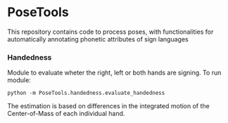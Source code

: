 # PoseTools

This repository contains code to process poses, with functionalities for automatically annotating phonetic attributes of sign languages


### Handedness 
Module to evaluate wheter the right, left or both hands are signing. To run module:

``` Evaluate Handedness
python -m PoseTools.handedness.evaluate_handedness
```

The estimation is based on differences in the integrated motion of the Center-of-Mass of each individual hand. 
